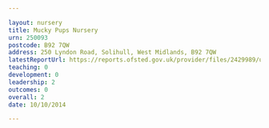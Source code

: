 ```yaml
---

layout: nursery
title: Mucky Pups Nursery
urn: 250093
postcode: B92 7QW
address: 250 Lyndon Road, Solihull, West Midlands, B92 7QW
latestReportUrl: https://reports.ofsted.gov.uk/provider/files/2429989/urn/250093.pdf
teaching: 0
development: 0
leadership: 2
outcomes: 0
overall: 2
date: 10/10/2014

---
```

